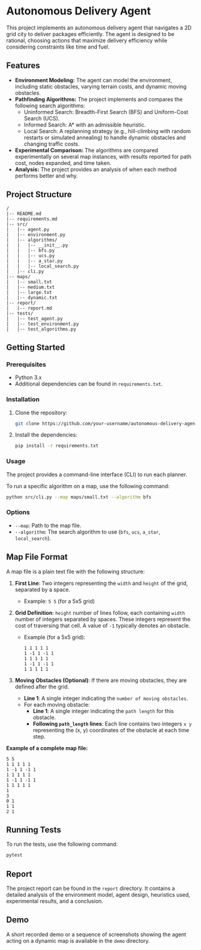 # Autonomous Delivery Agent

This project implements an autonomous delivery agent that navigates a 2D grid city to deliver packages efficiently. The agent is designed to be rational, choosing actions that maximize delivery efficiency while considering constraints like time and fuel.

## Features

*   **Environment Modeling:** The agent can model the environment, including static obstacles, varying terrain costs, and dynamic moving obstacles.
*   **Pathfinding Algorithms:** The project implements and compares the following search algorithms:
    *   Uninformed Search: Breadth-First Search (BFS) and Uniform-Cost Search (UCS).
    *   Informed Search: A* with an admissible heuristic.
    *   Local Search: A replanning strategy (e.g., hill-climbing with random restarts or simulated annealing) to handle dynamic obstacles and changing traffic costs.
*   **Experimental Comparison:** The algorithms are compared experimentally on several map instances, with results reported for path cost, nodes expanded, and time taken.
*   **Analysis:** The project provides an analysis of when each method performs better and why.

## Project Structure

```
/
|-- README.md
|-- requirements.md
|-- src/
|   |-- agent.py
|   |-- environment.py
|   |-- algorithms/
|   |   |-- __init__.py
|   |   |-- bfs.py
|   |   |-- ucs.py
|   |   |-- a_star.py
|   |   |-- local_search.py
|   |-- cli.py
|-- maps/
|   |-- small.txt
|   |-- medium.txt
|   |-- large.txt
|   |-- dynamic.txt
|-- report/
|   |-- report.md
|-- tests/
|   |-- test_agent.py
|   |-- test_environment.py
|   |-- test_algorithms.py
```

## Getting Started

### Prerequisites

*   Python 3.x
*   Additional dependencies can be found in `requirements.txt`.

### Installation

1.  Clone the repository:
    ```bash
    git clone https://github.com/your-username/autonomous-delivery-agent.git
    ```
2.  Install the dependencies:
    ```bash
    pip install -r requirements.txt
    ```

### Usage

The project provides a command-line interface (CLI) to run each planner.

To run a specific algorithm on a map, use the following command:

```bash
python src/cli.py --map maps/small.txt --algorithm bfs
```

### Options

*   `--map`: Path to the map file.
*   `--algorithm`: The search algorithm to use (`bfs`, `ucs`, `a_star`, `local_search`).

## Map File Format

A map file is a plain text file with the following structure:

1.  **First Line**: Two integers representing the `width` and `height` of the grid, separated by a space.
    *   Example: `5 5` (for a 5x5 grid)

2.  **Grid Definition**: `height` number of lines follow, each containing `width` number of integers separated by spaces. These integers represent the cost of traversing that cell. A value of `-1` typically denotes an obstacle.
    *   Example (for a 5x5 grid):
        ```
        1 1 1 1 1
        1 -1 1 -1 1
        1 1 1 1 1
        1 -1 1 -1 1
        1 1 1 1 1
        ```

3.  **Moving Obstacles (Optional)**: If there are moving obstacles, they are defined after the grid.
    *   **Line 1**: A single integer indicating the `number of moving obstacles`.
    *   For each moving obstacle:
        *   **Line 1**: A single integer indicating the `path length` for this obstacle.
        *   **Following `path_length` lines**: Each line contains two integers `x y` representing the (x, y) coordinates of the obstacle at each time step.

**Example of a complete map file:**

```
5 5
1 1 1 1 1
1 -1 1 -1 1
1 1 1 1 1
1 -1 1 -1 1
1 1 1 1 1
1
3
0 1
1 1
2 1
```

## Running Tests

To run the tests, use the following command:

```bash
pytest
```

## Report

The project report can be found in the `report` directory. It contains a detailed analysis of the environment model, agent design, heuristics used, experimental results, and a conclusion.

## Demo

A short recorded demo or a sequence of screenshots showing the agent acting on a dynamic map is available in the `demo` directory.
